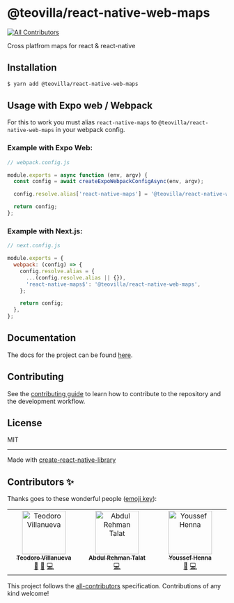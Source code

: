 # @teovilla/react-native-web-maps

<!-- ALL-CONTRIBUTORS-BADGE:START - Do not remove or modify this section -->
[![All Contributors](https://img.shields.io/badge/all_contributors-3-orange.svg?style=flat-square)](#contributors-)
<!-- ALL-CONTRIBUTORS-BADGE:END -->

Cross platfrom maps for react & react-native

## Installation

```bash
$ yarn add @teovilla/react-native-web-maps
```

## Usage with Expo web / Webpack

For this to work you must alias `react-native-maps` to `@teovilla/react-native-web-maps` in your webpack config.

### Example with Expo Web:

```js
// webpack.config.js

module.exports = async function (env, argv) {
  const config = await createExpoWebpackConfigAsync(env, argv);

  config.resolve.alias['react-native-maps'] = '@teovilla/react-native-web-maps';

  return config;
};
```

### Example with Next.js:

```js
// next.config.js

module.exports = {
  webpack: (config) => {
    config.resolve.alias = {
      ...(config.resolve.alias || {}),
      'react-native-maps$': '@teovilla/react-native-web-maps',
    };

    return config;
  },
};
```

## Documentation

The docs for the project can be found [here](https://teovillanueva.github.io/react-native-web-maps/).

## Contributing

See the [contributing guide](CONTRIBUTING.md) to learn how to contribute to the repository and the development workflow.

## License

MIT

---

Made with [create-react-native-library](https://github.com/callstack/react-native-builder-bob)

## Contributors ✨

Thanks goes to these wonderful people ([emoji key](https://allcontributors.org/docs/en/emoji-key)):

<!-- ALL-CONTRIBUTORS-LIST:START - Do not remove or modify this section -->
<!-- prettier-ignore-start -->
<!-- markdownlint-disable -->
<table>
  <tbody>
    <tr>
      <td align="center" valign="top" width="14.28%"><a href="https://greener.bio"><img src="https://avatars.githubusercontent.com/u/41754896?v=4?s=100" width="100px;" alt="Teodoro Villanueva"/><br /><sub><b>Teodoro Villanueva</b></sub></a><br /><a href="#maintenance-teovillanueva" title="Maintenance">🚧</a> <a href="https://github.com/teovillanueva/react-native-web-maps/commits?author=teovillanueva" title="Documentation">📖</a> <a href="https://github.com/teovillanueva/react-native-web-maps/commits?author=teovillanueva" title="Code">💻</a></td>
      <td align="center" valign="top" width="14.28%"><a href="https://github.com/artalat"><img src="https://avatars.githubusercontent.com/u/295630?v=4?s=100" width="100px;" alt="Abdul Rehman Talat"/><br /><sub><b>Abdul Rehman Talat</b></sub></a><br /><a href="https://github.com/teovillanueva/react-native-web-maps/commits?author=artalat" title="Code">💻</a></td>
      <td align="center" valign="top" width="14.28%"><a href="https://github.com/YoussefHenna"><img src="https://avatars.githubusercontent.com/u/58384527?v=4?s=100" width="100px;" alt="Youssef Henna"/><br /><sub><b>Youssef Henna</b></sub></a><br /><a href="https://github.com/teovillanueva/react-native-web-maps/commits?author=YoussefHenna" title="Documentation">📖</a> <a href="https://github.com/teovillanueva/react-native-web-maps/commits?author=YoussefHenna" title="Code">💻</a></td>
    </tr>
  </tbody>
</table>

<!-- markdownlint-restore -->
<!-- prettier-ignore-end -->

<!-- ALL-CONTRIBUTORS-LIST:END -->

This project follows the [all-contributors](https://github.com/all-contributors/all-contributors) specification. Contributions of any kind welcome!
